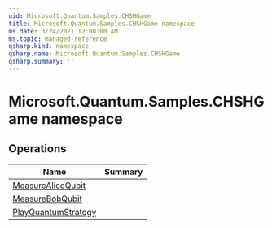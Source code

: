 ```yaml
---
uid: Microsoft.Quantum.Samples.CHSHGame
title: Microsoft.Quantum.Samples.CHSHGame namespace
ms.date: 3/24/2021 12:00:00 AM
ms.topic: managed-reference
qsharp.kind: namespace
qsharp.name: Microsoft.Quantum.Samples.CHSHGame
qsharp.summary: ''
---
```


# Microsoft.Quantum.Samples.CHSHGame namespace




<!-- summaries -->

## Operations

| Name | Summary |
|------|---------|
|[MeasureAliceQubit](xref:Microsoft.Quantum.Samples.CHSHGame.MeasureAliceQubit) |
|[MeasureBobQubit](xref:Microsoft.Quantum.Samples.CHSHGame.MeasureBobQubit) |
|[PlayQuantumStrategy](xref:Microsoft.Quantum.Samples.CHSHGame.PlayQuantumStrategy) |


<!-- /summaries -->
